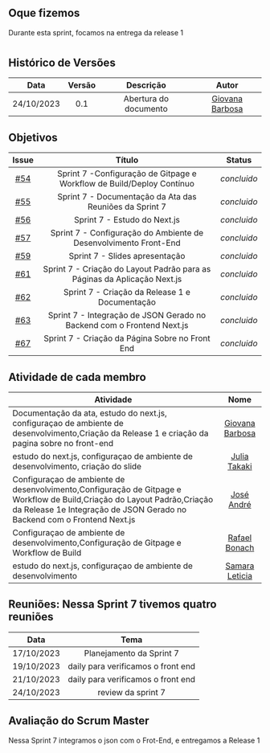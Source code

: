 ## Oque fizemos

Durante esta sprint, focamos na entrega da release 1 

#

## Histórico de Versões

| Data       | Versão | Descrição                                 | Autor             |
| :--------: | :----: | :--------------------:                    | :---------------: |
| 24/10/2023 |  0.1   | Abertura do documento                     | [Giovana Barbosa ](https://github.com/gio221) |

## Objetivos
|                            Issue                             |              Título               |                    Status                     |
| :----------------------------------------------------------: | :-------------------------------: | :-------------------------------------------------: |
| [#54](https://github.com/unb-mds/2023-2-Squad07/issues/54) |  Sprint 7 -Configuração de Gitpage e Workflow de Build/Deploy Contínuo  |_concluido_  |
| [#55](https://github.com/unb-mds/2023-2-Squad07/issues/55) |  Sprint 7 - Documentação da Ata das Reuniões da Sprint 7  |_concluido_ |
| [#56](https://github.com/unb-mds/2023-2-Squad07/issues/56) |  Sprint 7 - Estudo do Next.js  |_concluido_ |
| [#57](https://github.com/unb-mds/2023-2-Squad07/issues/57) |  Sprint 7 - Configuração do Ambiente de Desenvolvimento Front-End   |_concluido_|
| [#59](https://github.com/unb-mds/2023-2-Squad07/issues/59) |  Sprint 7 - Slides apresentação  |_concluido_|
| [#61](https://github.com/unb-mds/2023-2-Squad07/issues/61 ) |  Sprint 7 - Criação do Layout Padrão para as Páginas da Aplicação Next.js  |_concluido_|
| [#62](https://github.com/unb-mds/2023-2-Squad07/issues/62) |  Sprint 7 - Criação da Release 1 e Documentação  |_concluido_|
| [#63](https://github.com/unb-mds/2023-2-Squad07/issues/63) |  Sprint 7 - Integração de JSON Gerado no Backend com o Frontend Next.js  |_concluido_|
| [#67](https://github.com/unb-mds/2023-2-Squad07/issues/67) |  Sprint 7 - Criação da Página Sobre no Front End    | _concluido_  |


## Atividade de cada membro
 Atividade        |                                                                           Nome                                                                            |
| ------------- | :-------------------------------------------------------------------------------------------------------------------------------------------------------: |
| Documentação da ata, estudo do next.js, configuraçao de ambiente de desenvolvimento,Criação da Release 1 e criação da pagina sobre no front-end|                                                    [Giovana Barbosa ](https://github.com/gio221)                                                    |
|   estudo do next.js, configuraçao de ambiente de desenvolvimento, criação do slide|                                                    [Julia Takaki](https://github.com/juliatakaki)                                                    |
|Configuraçao de ambiente de desenvolvimento,Configuração de Gitpage e Workflow de Build,Criação do Layout Padrão,Criação da Release 1e  Integração de JSON Gerado no Backend com o Frontend Next.js  |                [José André](https://github.com/joseandre25)                                                     |
| Configuraçao de ambiente de desenvolvimento,Configuração de Gitpage e Workflow de Build  |                                                    [Rafael Bonach](https://github.com/RafaBonach)                                                    |
| estudo do next.js, configuraçao de ambiente de desenvolvimento   |                                                    [Samara Leticia](https://github.com/samarawwleticia)       |  


## Reuniões: Nessa Sprint 7 tivemos quatro reuniões

| Data       | Tema                             
| :---------:| :---------------------------------------------:      
| 17/10/2023 |  Planejamento da Sprint 7
| 19/10/2023 |  daily  para verificamos o front end
| 21/10/2023 |  daily  para verificamos o front end
| 24/10/2023 |  review da sprint 7

## Avaliação do Scrum Master

Nessa Sprint 7 integramos o json com o Frot-End, e entregamos a Release 1